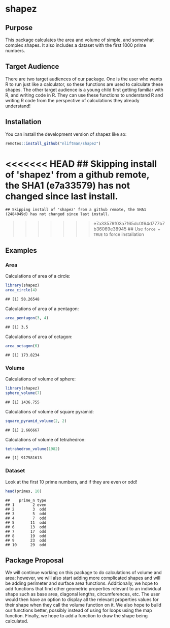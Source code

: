 shapez
================

<!-- README.md is generated from README.Rmd. Please edit that file -->

## Purpose

This package calculates the area and volume of simple, and somewhat
complex shapes. It also includes a dataset with the first 1000 prime
numbers.

## Target Audience

There are two target audiences of our package. One is the user who wants
R to run just like a calculator, so these functions are used to
calculate these shapes. The other target audience is a young child first
getting familiar with R, and writing code in R. They can use these
functions to understand R and writing R code from the perspective of
calculations they already understand!

## Installation

You can install the development version of shapez like so:

``` r
remotes::install_github("nliftman/shapez")
```

<<<<<<< HEAD
    ## Skipping install of 'shapez' from a github remote, the SHA1 (e7a33579) has not changed since last install.
=======
    ## Skipping install of 'shapez' from a github remote, the SHA1 (2484049d) has not changed since last install.
>>>>>>> e7a33579f03a7165dc0f64d777b7b36069e38945
    ##   Use `force = TRUE` to force installation

## Examples

### Area

Calculations of area of a circle:

``` r
library(shapez)
area_circle(4)
```

    ## [1] 50.26548

Calculations of area of a pentagon:

``` r
area_pentagon(3, 4)
```

    ## [1] 3.5

Calculations of area of octagon:

``` r
area_octagon(6)
```

    ## [1] 173.8234

### Volume

Calculations of volume of sphere:

``` r
library(shapez)
sphere_volume(7)
```

    ## [1] 1436.755

Calculations of volume of square pyramid:

``` r
square_pyramid_volume(2, 2)
```

    ## [1] 2.666667

Calculations of volume of tetrahedron:

``` r
tetrahedron_volume(1982)
```

    ## [1] 917581613

### Dataset

Look at the first 10 prime numbers, and if they are even or odd!

``` r
head(primes, 10)
```

    ##    prime_n type
    ## 1        2 even
    ## 2        3  odd
    ## 3        5  odd
    ## 4        7  odd
    ## 5       11  odd
    ## 6       13  odd
    ## 7       17  odd
    ## 8       19  odd
    ## 9       23  odd
    ## 10      29  odd

## Package Proposal

We will continue working on this package to do calculations of volume
and area; however, we will also start adding more complicated shapes and
will be adding perimeter and surface area functions. Additionally, we
hope to add functions that find other geometric properties relevant to
an individual shape such as base area, diagonal lengths, circumferences,
etc. The user would then have an option to display all the relevant
properties values for their shape when they call the volume function on
it. We also hope to build our functions better, possibly instead of
using for loops using the map function. Finally, we hope to add a
function to draw the shape being calculated.
